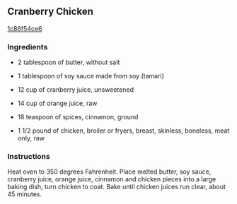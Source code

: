 ## Cranberry Chicken

[1c86f54ce6](http://www.food.com/recipe/cranberry-chicken-448354)

### Ingredients

 - 2 tablespoon of butter, without salt

 - 1 tablespoon of soy sauce made from soy (tamari)

 - 12 cup of cranberry juice, unsweetened

 - 14 cup of orange juice, raw

 - 18 teaspoon of spices, cinnamon, ground

 - 1 1/2 pound of chicken, broiler or fryers, breast, skinless, boneless, meat only, raw

### Instructions

Heat oven to 350 degrees Fahrenheit. Place melted butter, soy sauce, cranberry juice, orange juice, cinnamon and chicken pieces into a large baking dish, turn chicken to coat. Bake until chicken juices run clear, about 45 minutes.
